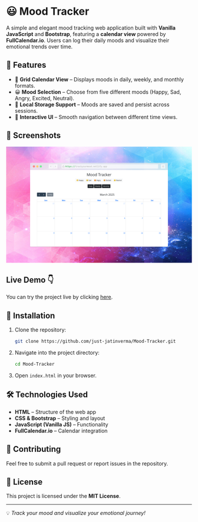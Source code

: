 # 😃 Mood Tracker

A simple and elegant mood tracking web application built with **Vanilla JavaScript** and **Bootstrap**, featuring a **calendar view** powered by **FullCalendar.io**. Users can log their daily moods and visualize their emotional trends over time.

## 🌟 Features

- 📅 **Grid Calendar View** – Displays moods in daily, weekly, and monthly formats.
- 😀 **Mood Selection** – Choose from five different moods (Happy, Sad, Angry, Excited, Neutral).
- 💾 **Local Storage Support** – Moods are saved and persist across sessions.
- 🔄 **Interactive UI** – Smooth navigation between different time views.

## 📸 Screenshots

![Mood Tracker Preview](./assets/screenshot-rocks.png)

## Live Demo 👇

You can try the project live by clicking [here](https://trackyourmood.netlify.app/).

## 🚀 Installation

1. Clone the repository:
   ```sh
   git clone https://github.com/just-jatinverma/Mood-Tracker.git
   ```
2. Navigate into the project directory:
   ```sh
   cd Mood-Tracker
   ```
3. Open `index.html` in your browser.

## 🛠️ Technologies Used

- **HTML** – Structure of the web app
- **CSS & Bootstrap** – Styling and layout
- **JavaScript (Vanilla JS)** – Functionality
- **FullCalendar.io** – Calendar integration

## 🤝 Contributing

Feel free to submit a pull request or report issues in the repository.

## 📜 License

This project is licensed under the **MIT License**.

---

💡 _Track your mood and visualize your emotional journey!_
